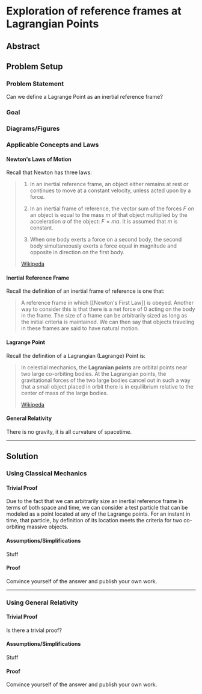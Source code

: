 # Exploration of reference frames at Lagrangian Points

## Abstract


## Problem Setup
### Problem Statement
Can we define a Lagrange Point as an inertial reference frame?

### Goal

### Diagrams/Figures

### Applicable Concepts and Laws
#### Newton's Laws of Motion
Recall that Newton has three laws:

<blockquote>

  1. In an inertial reference frame, an object either remains at rest or continues to move at a constant velocity, unless acted upon by a force.

  2. In an inertial frame of reference, the vector sum of the forces $F$ on an object is equal to the mass $m$ of that object multiplied by the acceleration $a$ of the object: $F = ma$. It is assumed that $m$ is constant.

  3. When one body exerts a force on a second body, the second body simultaneously exerts a force equal in magnitude and opposite in direction on the first body.

  [Wikipeda](https://en.wikipedia.org/wiki/Newton%27s_laws_of_motion)
  </blockquote>

#### Inertial Reference Frame
Recall the definition of an inertial frame of reference is one that:

> A reference frame in which [[Newton's First Law]] is obeyed. Another way to consider this is that there is a net force of 0 acting on the body in the frame. The size of a frame can be arbitrarily sized as long as the initial criteria is maintained. We can then say that objects traveling in these frames are said to have natural motion.


#### Lagrange Point
Recall the definition of a Lagrangian (Lagrange) Point is:

<blockquote>
  In celestial mechanics, the <strong>Lagranian points</strong> are orbital points near two large co-orbiting bodies. At the Lagrangian points, the gravitational forces of the two large bodies cancel out in such a way that a small object placed in orbit there is in equilibrium relative to the center of mass of the large bodies.

  [Wikipeda](https://en.wikipedia.org/wiki/Lagrangian_point)
  </blockquote>

#### General Relativity
There is no gravity, it is all curvature of spacetime.

---

## Solution
### Using Classical Mechanics
#### Trivial Proof
Due to the fact that we can arbitrarily size an inertial reference frame in terms of both space and time, we can consider a test particle that can be modeled as a point located at any of the Lagrange points. For an instant in time, that particle, by definition of its location meets the criteria for two co-orbiting massive objects.

#### Assumptions/Simplifications

Stuff

#### Proof

Convince yourself of the answer and publish your own work.

---

### Using General Relativity
#### Trivial Proof
Is there a trivial proof?

#### Assumptions/Simplifications

Stuff

#### Proof

Convince yourself of the answer and publish your own work.

